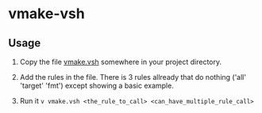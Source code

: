 # vmake-vsh

## Usage

1. Copy the file [vmake.vsh](./vmake.vsh) somewhere in your project directory.

2. Add the rules in the file. There is 3 rules allready that do nothing ('all' 'target' 'fmt') except showing a basic example.

3. Run it `v vmake.vsh <the_rule_to_call> <can_have_multiple_rule_call>`
